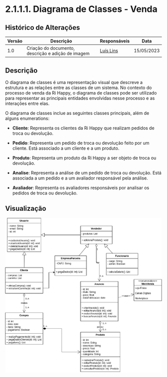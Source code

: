 # 2.1.1.1. Diagrama de Classes - Venda

## Histórico de Alterações

| Versão | Descrição                                          | Responsáveis                                 | Data       |
| ------ | -------------------------------------------------- | -------------------------------------------- | ---------- |
| 1.0    | Criação do documento, descrição e adição de imagem | [Luís Lins](https://github.com/luisgaboardi) | 15/05/2023 |

## Descrição

O diagrama de classes é uma representação visual que descreve a estrutura e as relações entre as classes de um sistema. No contexto do processo de venda da Ri Happy, o diagrama de classes pode ser utilizado para representar as principais entidades envolvidas nesse processo e as interações entre elas.

O diagrama de classes inclue as seguintes classes principais, além de alguns enumerations:

- **Cliente**: Representa os clientes da Ri Happy que realizam pedidos de troca ou devolução.

- **Pedido**: Representa um pedido de troca ou devolução feito por um cliente. Está associado a um cliente e a um produto.

- **Produto**: Representa um produto da Ri Happy a ser objeto de troca ou devolução.

- **Analise**: Representa a análise de um pedido de troca ou devolução. Está associada a um pedido e a um avaliador responsável pela análise.

- **Avaliador**: Representa os avaliadores responsáveis por analisar os pedidos de troca ou devolução.

## Visualização

![Diagrama de Classes - Venda](../Imagens/DiagramaClasseVenda.jpg)
